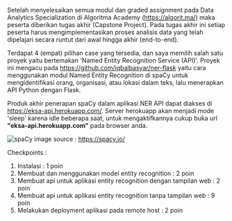 Setelah menyelesaikan semua modul dan graded assignment pada Data Analytics Specialization di Algoritma Academy (https://algorit.ma/) maka peserta diberikan tugas akhir (Capstone Project). Pada tugas akhir ini setiap peserta harus mengimplementasikan proses analisis data yang telah dipelajari secara runtut dari awal hingga akhir (end-to-end). 

Terdapat 4 (empat) pilihan case yang tersedia, dan saya memilih salah satu proyek yaitu bertemakan 'Named Entity Recognition Service (API)'. Proyek ini mengacu pada https://github.com/iqbalbasyar/ner-flask yaitu cara menggunakan modul Named Entity Recognition di spaCy untuk mengidentifikasi orang, organisasi, atau lokasi dalam teks, lalu menerapkan API Python dengan Flask. 

Produk akhir penerapan spaCy dalam aplikasi NER API dapat diakses di https://eksa-api.herokuapp.com/. Server herokuapp akan menjadi mode 'sleep' karena idle beberapa saat, untuk mengaktifkannya cukup buka url **"eksa-api.herokuapp.com"** pada browser anda.

![spaCy](https://user-images.githubusercontent.com/40589863/125156635-ae417e00-e190-11eb-9d7d-c8df9e45befd.png)
image source : https://spacy.io/

Checkpoints : 
1. Instalasi : 1 poin
2. Membuat dan menggunakan model entity recognition : 2 poin
4. Membuat api untuk aplikasi entity recognition dengan tampilan web : 2 poin
5. Membuat api untuk aplikasi entity recognition tanpa tampilan web : 9 poin
6. Melakukan deployment aplikasi pada remote host : 2 poin
